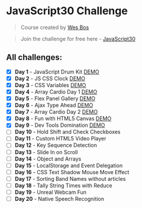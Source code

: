# JavaScript30 Challenge

> Course created by [Wes Bos](https://github.com/wesbos)

> Join the challenge for free here - [JavaScript30](https://javascript30.com/account)

## All challenges:
- [X] **Day 1** - JavaScript Drum Kit [DEMO](https://noeemi.github.io/JavaScript30/Day01-DrumKit/)
- [X] **Day 2** - JS CSS Clock [DEMO](https://noeemi.github.io/JavaScript30/Day02-Clock/)
- [X] **Day 3** - CSS Variables [DEMO](https://noeemi.github.io/JavaScript30/Day03-CSSVariables/)
- [X] **Day 4** - Array Cardio Day 1 [DEMO](https://noeemi.github.io/JavaScript30/Day04-ArrayCardio1/)
- [X] **Day 5** - Flex Panel Gallery [DEMO](https://noeemi.github.io/JavaScript30/Day05-FlexPanels/)
- [X] **Day 6** - Ajax Type Ahead [DEMO](https://noeemi.github.io/JavaScript30/Day06-AjaxTypeAhead/)
- [X] **Day 7** - Array Cardio Day 2 [DEMO](https://noeemi.github.io/JavaScript30/Day07-ArrayCardio2/)
- [X] **Day 8** - Fun with HTML5 Canvas [DEMO](https://noeemi.github.io/JavaScript30/Day08-HTML5Canvas/)
- [x] **Day 9** - Dev Tools Domination [DEMO](https://noeemi.github.io/JavaScript30/Day09-DevTools/)
- [ ] **Day 10** - Hold Shift and Check Checkboxes
- [ ] **Day 11** - Custom HTML5 Video Player
- [ ] **Day 12** - Key Sequence Detection
- [ ] **Day 13** - Slide In on Scroll
- [ ] **Day 14** - Object and Arrays
- [ ] **Day 15** - LocalStorage and Event Delegation
- [ ] **Day 16** - CSS Text Shadow Mouse Move Effect
- [ ] **Day 17** - Sorting Band Names without articles
- [ ] **Day 18** - Tally String Times with Reduce
- [ ] **Day 19** - Unreal Webcam Fun
- [ ] **Day 20** - Native Speech Recognition

